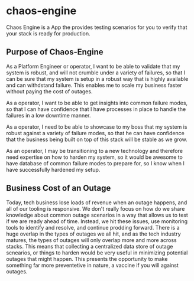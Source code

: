 # chaos-engine
Chaos Engine is a App the provides testing scenarios for you to verify that your stack is ready for production.

## Purpose of Chaos-Engine
As a Platform Engineer or operator, I want to be able to validate that my system is robust, and will not crumble under a variety of failures, so that I can be sure that my system is setup in a robust way that is highly available and can withdstand failure. This enables me to scale my business faster without paying the cost of outages.

As a operator, I want to be able to get insights into common failure modes, so that I can have confidence that I have processes in place to handle the failures in a low downtime manner.

As a operator, I need to be able to showcase to my boss that my system is robust against a variety of failure modes, so that he can have confidence that the business being built on top of this stack will be stable as we grow.

As an operator, I may be transitioning to a new technology and therefore need expertise on how to harden my system, so it would be awesome to have database of common failure modes to prepare for, so I know when I have successfully hardened my setup.

## Business Cost of an Outage
Today, tech business lose loads of revenue when an outage happens, and all of our tooling is responsive. We don't really focus on how do we share knowledge about common outage scenarios in a way that allows us to test if we are ready ahead of time. Instead, we hit these issues, use monitoring tools to identify and resolve, and continue prodding forward. There is a huge overlap in the types of outages we all hit, and as the tech industry matures, the types of outages will only overlap more and more across stacks. This means that collecting a centralized data store of outage scnearios, or things to harden would be very useful in minimizing potential outages that might happen. This presents the opportunity to make something far more preventetive in nature, a vaccine if you will against outages.


